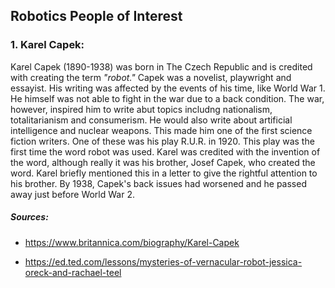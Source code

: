 ## Robotics People of Interest
### 1. Karel Capek:
Karel Capek (1890-1938) was born in The Czech Republic and is credited with creating the term *"robot."* 
Capek was a novelist, playwright and essayist. His writing was affected by the events of his time, like World War 1. He himself was not able to fight in the war due to a back condition. The war, however, inspired him to write abut topics includng nationalism, totalitarianism and consumerism. He would also write about artificial intelligence and nuclear weapons. This made him one of the first science fiction writers. One of these was his play R.U.R. in 1920. This play was the first time the word robot was used. Karel was credited with the invention of the word, although really it was his brother, Josef Capek, who created the word. Karel briefly mentioned this in a letter to give the rightful attention to his brother. By 1938, Capek's back issues had worsened and he passed away just before World War 2.  

##### Sources:

* https://www.britannica.com/biography/Karel-Capek

* https://ed.ted.com/lessons/mysteries-of-vernacular-robot-jessica-oreck-and-rachael-teel
